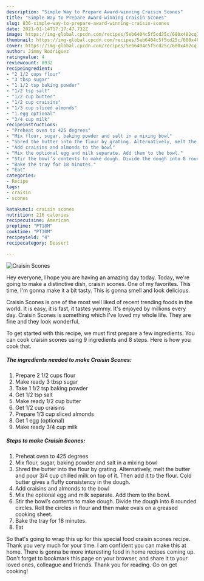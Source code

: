 ```yaml
---
description: "Simple Way to Prepare Award-winning Craisin Scones"
title: "Simple Way to Prepare Award-winning Craisin Scones"
slug: 836-simple-way-to-prepare-award-winning-craisin-scones
date: 2021-01-14T17:17:47.732Z
image: https://img-global.cpcdn.com/recipes/5eb6404c5f5cd25c/680x482cq70/craisin-scones-recipe-main-photo.jpg
thumbnail: https://img-global.cpcdn.com/recipes/5eb6404c5f5cd25c/680x482cq70/craisin-scones-recipe-main-photo.jpg
cover: https://img-global.cpcdn.com/recipes/5eb6404c5f5cd25c/680x482cq70/craisin-scones-recipe-main-photo.jpg
author: Jimmy Rodriguez
ratingvalue: 4
reviewcount: 8932
recipeingredient:
- "2 1/2 cups flour"
- "3 tbsp sugar"
- "1 1/2 tsp baking powder"
- "1/2 tsp salt"
- "1/2 cup butter"
- "1/2 cup craisins"
- "1/3 cup sliced almonds"
- "1 egg optional"
- "3/4 cup milk"
recipeinstructions:
- "Preheat oven to 425 degrees"
- "Mix flour, sugar, baking powder and salt in a mixing bowl"
- "Shred the butter into the flour by grating. Alternatively, melt the butter and pour 3/4 cup chilled milk on top of it. Then add it to the flour. Cold butter gives a fluffy consistency in the dough."
- "Add craisins and almonds to the bowl"
- "Mix the optional egg and milk separate. Add them to the bowl."
- "Stir the bowl’s contents to make dough. Divide the dough into 8 rounded circles. Roll the circles in flour and then make ovals on a greased cooking sheet."
- "Bake the tray for 18 minutes."
- "Eat"
categories:
- Recipe
tags:
- craisin
- scones

katakunci: craisin scones 
nutrition: 216 calories
recipecuisine: American
preptime: "PT18M"
cooktime: "PT30M"
recipeyield: "4"
recipecategory: Dessert

---
```



![Craisin Scones](https://img-global.cpcdn.com/recipes/5eb6404c5f5cd25c/680x482cq70/craisin-scones-recipe-main-photo.jpg)

Hey everyone, I hope you are having an amazing day today. Today, we're going to make a distinctive dish, craisin scones. One of my favorites. This time, I'm gonna make it a bit tasty. This is gonna smell and look delicious.



Craisin Scones is one of the most well liked of recent trending foods in the world. It is easy, it is fast, it tastes yummy. It's enjoyed by millions every day. Craisin Scones is something which I've loved my whole life. They are fine and they look wonderful.


To get started with this recipe, we must first prepare a few ingredients. You can cook craisin scones using 9 ingredients and 8 steps. Here is how you cook that.

<!--inarticleads1-->

##### The ingredients needed to make Craisin Scones:

1. Prepare 2 1/2 cups flour
1. Make ready 3 tbsp sugar
1. Take 1 1/2 tsp baking powder
1. Get 1/2 tsp salt
1. Make ready 1/2 cup butter
1. Get 1/2 cup craisins
1. Prepare 1/3 cup sliced almonds
1. Get 1 egg (optional)
1. Make ready 3/4 cup milk




<!--inarticleads2-->

##### Steps to make Craisin Scones:

1. Preheat oven to 425 degrees
1. Mix flour, sugar, baking powder and salt in a mixing bowl
1. Shred the butter into the flour by grating. Alternatively, melt the butter and pour 3/4 cup chilled milk on top of it. Then add it to the flour. Cold butter gives a fluffy consistency in the dough.
1. Add craisins and almonds to the bowl
1. Mix the optional egg and milk separate. Add them to the bowl.
1. Stir the bowl’s contents to make dough. Divide the dough into 8 rounded circles. Roll the circles in flour and then make ovals on a greased cooking sheet.
1. Bake the tray for 18 minutes.
1. Eat




So that's going to wrap this up for this special food craisin scones recipe. Thank you very much for your time. I am confident you can make this at home. There is gonna be more interesting food in home recipes coming up. Don't forget to bookmark this page on your browser, and share it to your loved ones, colleague and friends. Thank you for reading. Go on get cooking!
